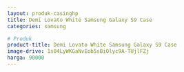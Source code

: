 ```yaml
---
layout: produk-casinghp
title: Demi Lovato White Samsung Galaxy S9 Case
categories: samsung

# Produk
product-title: Demi Lovato White Samsung Galaxy S9 Case
image-drive: 1s04LyWKGaNvEob5sBiOlyc9A-TUjlFZj
harga: 90000
---
```

